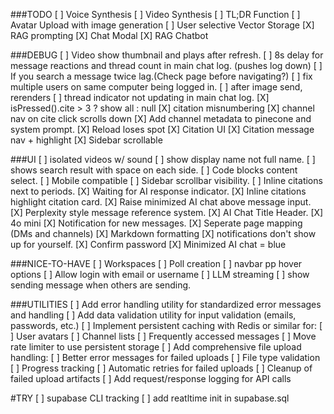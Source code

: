 ###TODO
[ ] Voice Synthesis
[ ] Video Synthesis
[ ] TL;DR Function
[ ] Avatar Upload with image generation
[ ] User selective Vector Storage
[X] RAG prompting
[X] Chat Modal
[X] RAG Chatbot

###DEBUG
[ ] Video show thumbnail and plays after refresh.
[ ] 8s delay for message reactions and thread count in main chat log. (pushes log down)
[ ] If you search a message twice lag.(Check page before navigating?)
[ ] fix multiple users on same computer being logged in.
[ ] after image send, rerenders
[ ] thread indicator not updating in main chat log.
[X] isPressed().cite > 3 ? show all : null 
[X] citation misnumbering
[X] channel nav on cite click scrolls down
[X] Add channel metadata to pinecone and system prompt.
[X] Reload loses spot
[X] Citation UI
[X] Citation message nav + highlight
[X] Sidebar scrollable



###UI
[ ] isolated videos w/ sound
[ ] show display name not full name.
[ ] shows search result with space on each side.
[ ] Code blocks content select.
[ ] Mobile compatible
[ ] Sidebar scrollbar visibility.
[ ] Inline citations next to periods.
[X] Waiting for AI response indicator.
[X] Inline citations highlight citation card.
[X] Raise minimized AI chat above message input.
[X] Perplexity style message reference system.
[X] AI Chat Title Header.
[X] 4o mini
[X] Notification for new messages.
[X] Seperate page mapping (DMs and channels)
[X] Markdown formatting
[X] notifications don't show up for yourself.
[X] Confirm password
[X] Minimized AI chat = blue







###NICE-TO-HAVE
[ ] Workspaces
[ ] Poll creation
[ ] navbar pp hover options
[ ] Allow login with email or username
[ ] LLM streaming
[ ] show sending message when others are sending.




###UTILITIES
[ ] Add error handling utility for standardized error messages and handling
[ ] Add data validation utility for input validation (emails, passwords, etc.)
[ ] Implement persistent caching with Redis or similar for:
  [ ] User avatars
  [ ] Channel lists
  [ ] Frequently accessed messages
[ ] Move rate limiter to use persistent storage
[ ] Add comprehensive file upload handling:
  [ ]  Better error messages for failed uploads
  [ ]  File type validation
  [ ]  Progress tracking
  [ ]  Automatic retries for failed uploads
  [ ]  Cleanup of failed upload artifacts
[ ] Add request/response logging for API calls



#TRY
[ ] supabase CLI tracking
[ ] add reatltime init in supabase.sql

